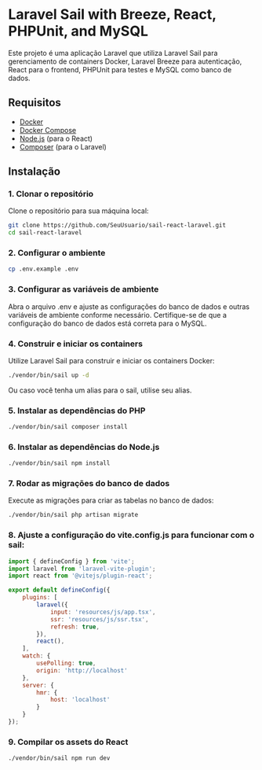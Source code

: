 # Laravel Sail with Breeze, React, PHPUnit, and MySQL

Este projeto é uma aplicação Laravel que utiliza Laravel Sail para gerenciamento de containers Docker, Laravel Breeze para autenticação, React para o frontend, PHPUnit para testes e MySQL como banco de dados.

## Requisitos

- [Docker](https://www.docker.com/)
- [Docker Compose](https://docs.docker.com/compose/)
- [Node.js](https://nodejs.org/) (para o React)
- [Composer](https://getcomposer.org/) (para o Laravel)

## Instalação

### 1. Clonar o repositório

Clone o repositório para sua máquina local:

```bash
git clone https://github.com/SeuUsuario/sail-react-laravel.git
cd sail-react-laravel

```

### 2. Configurar o ambiente

```bash
cp .env.example .env

```

### 3. Configurar as variáveis de ambiente

Abra o arquivo .env e ajuste as configurações do banco de dados e outras variáveis de ambiente conforme necessário. Certifique-se de que a configuração do banco de dados está correta para o MySQL.

### 4. Construir e iniciar os containers

Utilize Laravel Sail para construir e iniciar os containers Docker:

```bash
./vendor/bin/sail up -d
```

Ou caso você tenha um alias para o sail, utilise seu alias.

### 5. Instalar as dependências do PHP

```bash
./vendor/bin/sail composer install
```
### 6. Instalar as dependências do Node.js

```bash
./vendor/bin/sail npm install
```

### 7. Rodar as migrações do banco de dados

Execute as migrações para criar as tabelas no banco de dados:

```bash
./vendor/bin/sail php artisan migrate
```

### 8. Ajuste a configuração do vite.config.js para funcionar com o sail:

```javascript
import { defineConfig } from 'vite';
import laravel from 'laravel-vite-plugin';
import react from '@vitejs/plugin-react';

export default defineConfig({
    plugins: [
        laravel({
            input: 'resources/js/app.tsx',
            ssr: 'resources/js/ssr.tsx',
            refresh: true,
        }),
        react(),
    ],
    watch: {
        usePolling: true,
        origin: 'http://localhost'
    },
    server: {
        hmr: {
            host: 'localhost'
        }
    }
});
```

### 9. Compilar os assets do React

```bash
./vendor/bin/sail npm run dev
```
